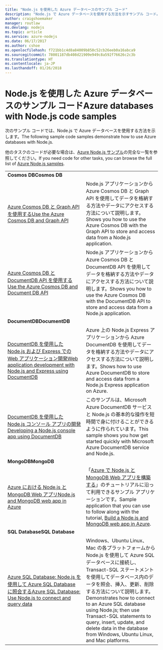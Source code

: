 ```yaml
---
title: "Node.js を使用した Azure データベースのサンプル コード"
description: "Node.js で Azure データベースを使用する方法を示すサンプル コード。"
author: craigshoemaker
manager: routlaw
ms.devlang: nodejs
ms.topic: article
ms.service: azure-nodejs
ms.date: 06/17/2017
ms.author: cshoe
ms.openlocfilehash: f721bb1c4d8a84009b850c52cb26eeb0a16abca9
ms.sourcegitcommit: 78001187db408d21909e949c8a592f76626c2c3b
ms.translationtype: HT
ms.contentlocale: ja-JP
ms.lasthandoff: 01/26/2018
---
```

# <a name="azure-databases-with-nodejs-code-samples"></a><span data-ttu-id="a31cf-103">Node.js を使用した Azure データベースのサンプル コード</span><span class="sxs-lookup"><span data-stu-id="a31cf-103">Azure databases with Node.js code samples</span></span>

<span data-ttu-id="a31cf-104">次のサンプル コードでは、Node.js で Azure データベースを使用する方法を示します。</span><span class="sxs-lookup"><span data-stu-id="a31cf-104">The following sample code samples demonstrate how to use Azure databases with Node.js.</span></span>

<span data-ttu-id="a31cf-105">他のタスクのコードが必要な場合は、[Azure Node.js サンプル](https://azure.microsoft.com/resources/samples/?term=nodejs)の完全な一覧を参照してください。</span><span class="sxs-lookup"><span data-stu-id="a31cf-105">If you need code for other tasks, you can browse the full list of [Azure Node.js samples](https://azure.microsoft.com/resources/samples/?term=nodejs).</span></span>

| | |
|---|---|
| <span data-ttu-id="a31cf-106">**Cosmos DB**</span><span class="sxs-lookup"><span data-stu-id="a31cf-106">**Cosmos DB**</span></span> ||
| [<span data-ttu-id="a31cf-107">Azure Cosmos DB と Graph API を使用する</span><span class="sxs-lookup"><span data-stu-id="a31cf-107">Use the Azure Cosmos DB and Graph API</span></span>](https://azure.microsoft.com/resources/samples/azure-cosmos-db-graph-nodejs-getting-started/) | <span data-ttu-id="a31cf-108">Node.js アプリケーションから Azure Cosmos DB と Graph API を使用してデータを格納する方法やデータにアクセスする方法について説明します。</span><span class="sxs-lookup"><span data-stu-id="a31cf-108">Shows you how to use the Azure Cosmos DB with the Graph API to store and access data from a Node.js application.</span></span> |
| [<span data-ttu-id="a31cf-109">Azure Cosmos DB と DocumentDB API を使用する</span><span class="sxs-lookup"><span data-stu-id="a31cf-109">Use the Azure Cosmos DB and Document DB API</span></span>](https://azure.microsoft.com/resources/samples/azure-cosmos-db-documentdb-nodejs-getting-started/) | <span data-ttu-id="a31cf-110">Node.js アプリケーションから Azure Cosmos DB と DocumentDB API を使用してデータを格納する方法やデータにアクセスする方法について説明します。</span><span class="sxs-lookup"><span data-stu-id="a31cf-110">Shows you how to use the Azure Cosmos DB with the DocumentDB API to store and access data from a Node.js application.</span></span> |
| <span data-ttu-id="a31cf-111">**DocumentDB**</span><span class="sxs-lookup"><span data-stu-id="a31cf-111">**DocumentDB**</span></span> ||
| [<span data-ttu-id="a31cf-112">DocumentDB を使用した Node.js および Express での Web アプリケーション開発</span><span class="sxs-lookup"><span data-stu-id="a31cf-112">Web application development with Node.js and Express using DocumentDB</span></span>](https://azure.microsoft.com/resources/samples/documentdb-node-todo-app/) | <span data-ttu-id="a31cf-113">Azure 上の Node.js Express アプリケーションから Azure DocumentDB を使用してデータを格納する方法やデータにアクセスする方法について説明します。</span><span class="sxs-lookup"><span data-stu-id="a31cf-113">Shows how to use Azure DocumentDB to store and access data from a Node.js Express application on Azure.</span></span> |
| [<span data-ttu-id="a31cf-114">DocumentDB を使用した Node.js コンソール アプリの開発</span><span class="sxs-lookup"><span data-stu-id="a31cf-114">Developing a Node.js console app using DocumentDB</span></span>](https://azure.microsoft.com/resources/samples/documentdb-node-getting-started/) | <span data-ttu-id="a31cf-115">このサンプルは、Microsoft Azure DocumentDB サービスと Node.js の基本的な操作を短時間で身に付けることができるように作られています。</span><span class="sxs-lookup"><span data-stu-id="a31cf-115">This sample shows you how get started quickly with Microsoft Azure DocumentDB service and Node.js.</span></span> |
| <span data-ttu-id="a31cf-116">**MongoDB**</span><span class="sxs-lookup"><span data-stu-id="a31cf-116">**MongoDB**</span></span> ||
| [<span data-ttu-id="a31cf-117">Azure における Node.js と MongoDB Web アプリ</span><span class="sxs-lookup"><span data-stu-id="a31cf-117">Node.js and MongoDB web app in Azure</span></span>](https://azure.microsoft.com/resources/samples/meanjs/) | <span data-ttu-id="a31cf-118">「[Azure で Node.js と MongoDB Web アプリを構築する](http://docs.microsoft.com/azure/app-service-web/app-service-web-tutorial-nodejs-mongodb-app?toc=/azure/node/toc.json&bc=/azure/node/toc.json)」のチュートリアルに沿って利用できるサンプル アプリケーションです。</span><span class="sxs-lookup"><span data-stu-id="a31cf-118">Sample application that you can use to follow along with the tutorial, [Build a Node.js and MongoDB web app in Azure](http://docs.microsoft.com/azure/app-service-web/app-service-web-tutorial-nodejs-mongodb-app?toc=/azure/node/toc.json&bc=/azure/node/toc.json).</span></span> |
| <span data-ttu-id="a31cf-119">**SQL Database**</span><span class="sxs-lookup"><span data-stu-id="a31cf-119">**SQL Database**</span></span> ||
| [<span data-ttu-id="a31cf-120">Azure SQL Database: Node.js を使用して Azure SQL Database に照会する</span><span class="sxs-lookup"><span data-stu-id="a31cf-120">Azure SQL Database: Use Node.js to connect and query data</span></span>](https://docs.microsoft.com/azure/sql-database/sql-database-connect-query-nodejs) | <span data-ttu-id="a31cf-121">Windows、Ubuntu Linux、Mac の各プラットフォームから Node.js を使用して Azure SQL データベースに接続し、Transact-SQL ステートメントを使用してデータベース内のデータを照会、挿入、更新、削除する方法について説明します。</span><span class="sxs-lookup"><span data-stu-id="a31cf-121">Demonstrates how to connect to an Azure SQL database using Node.js; then use Transact-SQL statements to query, insert, update, and delete data in the database from Windows, Ubuntu Linux, and Mac platforms.</span></span> |